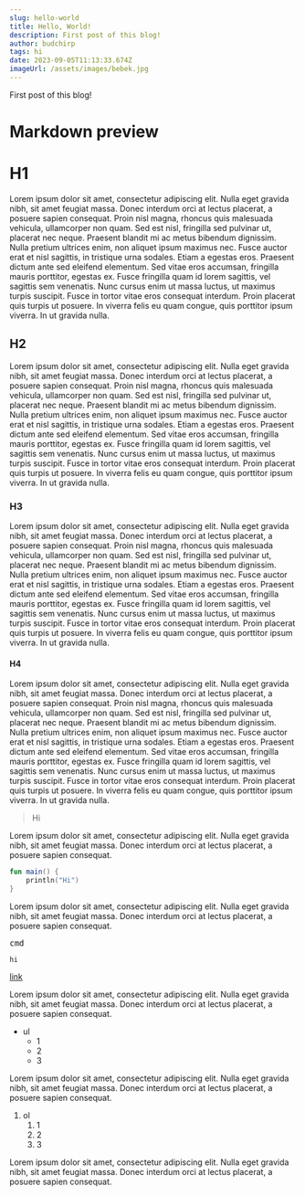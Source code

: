 ```yaml
---
slug: hello-world
title: Hello, World!
description: First post of this blog!
author: budchirp
tags: hi
date: 2023-09-05T11:13:33.674Z
imageUrl: /assets/images/bebek.jpg
---
```


First post of this blog!

# Markdown preview

# H1

Lorem ipsum dolor sit amet, consectetur adipiscing elit. Nulla eget gravida nibh, sit amet feugiat massa. Donec interdum orci at lectus placerat, a posuere sapien consequat. Proin nisl magna, rhoncus quis malesuada vehicula, ullamcorper non quam. Sed est nisl, fringilla sed pulvinar ut, placerat nec neque. Praesent blandit mi ac metus bibendum dignissim. Nulla pretium ultrices enim, non aliquet ipsum maximus nec. Fusce auctor erat et nisl sagittis, in tristique urna sodales. Etiam a egestas eros. Praesent dictum ante sed eleifend elementum. Sed vitae eros accumsan, fringilla mauris porttitor, egestas ex. Fusce fringilla quam id lorem sagittis, vel sagittis sem venenatis. Nunc cursus enim ut massa luctus, ut maximus turpis suscipit. Fusce in tortor vitae eros consequat interdum. Proin placerat quis turpis ut posuere. In viverra felis eu quam congue, quis porttitor ipsum viverra. In ut gravida nulla.

## H2

Lorem ipsum dolor sit amet, consectetur adipiscing elit. Nulla eget gravida nibh, sit amet feugiat massa. Donec interdum orci at lectus placerat, a posuere sapien consequat. Proin nisl magna, rhoncus quis malesuada vehicula, ullamcorper non quam. Sed est nisl, fringilla sed pulvinar ut, placerat nec neque. Praesent blandit mi ac metus bibendum dignissim. Nulla pretium ultrices enim, non aliquet ipsum maximus nec. Fusce auctor erat et nisl sagittis, in tristique urna sodales. Etiam a egestas eros. Praesent dictum ante sed eleifend elementum. Sed vitae eros accumsan, fringilla mauris porttitor, egestas ex. Fusce fringilla quam id lorem sagittis, vel sagittis sem venenatis. Nunc cursus enim ut massa luctus, ut maximus turpis suscipit. Fusce in tortor vitae eros consequat interdum. Proin placerat quis turpis ut posuere. In viverra felis eu quam congue, quis porttitor ipsum viverra. In ut gravida nulla.

### H3

Lorem ipsum dolor sit amet, consectetur adipiscing elit. Nulla eget gravida nibh, sit amet feugiat massa. Donec interdum orci at lectus placerat, a posuere sapien consequat. Proin nisl magna, rhoncus quis malesuada vehicula, ullamcorper non quam. Sed est nisl, fringilla sed pulvinar ut, placerat nec neque. Praesent blandit mi ac metus bibendum dignissim. Nulla pretium ultrices enim, non aliquet ipsum maximus nec. Fusce auctor erat et nisl sagittis, in tristique urna sodales. Etiam a egestas eros. Praesent dictum ante sed eleifend elementum. Sed vitae eros accumsan, fringilla mauris porttitor, egestas ex. Fusce fringilla quam id lorem sagittis, vel sagittis sem venenatis. Nunc cursus enim ut massa luctus, ut maximus turpis suscipit. Fusce in tortor vitae eros consequat interdum. Proin placerat quis turpis ut posuere. In viverra felis eu quam congue, quis porttitor ipsum viverra. In ut gravida nulla.

#### H4

Lorem ipsum dolor sit amet, consectetur adipiscing elit. Nulla eget gravida nibh, sit amet feugiat massa. Donec interdum orci at lectus placerat, a posuere sapien consequat. Proin nisl magna, rhoncus quis malesuada vehicula, ullamcorper non quam. Sed est nisl, fringilla sed pulvinar ut, placerat nec neque. Praesent blandit mi ac metus bibendum dignissim. Nulla pretium ultrices enim, non aliquet ipsum maximus nec. Fusce auctor erat et nisl sagittis, in tristique urna sodales. Etiam a egestas eros. Praesent dictum ante sed eleifend elementum. Sed vitae eros accumsan, fringilla mauris porttitor, egestas ex. Fusce fringilla quam id lorem sagittis, vel sagittis sem venenatis. Nunc cursus enim ut massa luctus, ut maximus turpis suscipit. Fusce in tortor vitae eros consequat interdum. Proin placerat quis turpis ut posuere. In viverra felis eu quam congue, quis porttitor ipsum viverra. In ut gravida nulla.

> Hi

Lorem ipsum dolor sit amet, consectetur adipiscing elit. Nulla eget gravida nibh, sit amet feugiat massa. Donec interdum orci at lectus placerat, a posuere sapien consequat.

```kotlin
fun main() {
    println("Hi")
}
```

Lorem ipsum dolor sit amet, consectetur adipiscing elit. Nulla eget gravida nibh, sit amet feugiat massa. Donec interdum orci at lectus placerat, a posuere sapien consequat.

<kbd>cmd</kbd>

`hi`

[link](cankolay.com)

Lorem ipsum dolor sit amet, consectetur adipiscing elit. Nulla eget gravida nibh, sit amet feugiat massa. Donec interdum orci at lectus placerat, a posuere sapien consequat.

- ul
    - 1
    - 2
    - 3

Lorem ipsum dolor sit amet, consectetur adipiscing elit. Nulla eget gravida nibh, sit amet feugiat massa. Donec interdum orci at lectus placerat, a posuere sapien consequat.

1. ol
    1. 1
    2. 2
    3. 3

Lorem ipsum dolor sit amet, consectetur adipiscing elit. Nulla eget gravida nibh, sit amet feugiat massa. Donec interdum orci at lectus placerat, a posuere sapien consequat.
